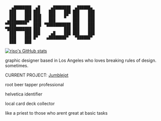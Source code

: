 ```
   ▄████████  ▄█     ▄████████  ▄██████▄  
  ███    ███ ███    ███    ███ ███    ███ 
  ███    ███ ███▌   ███    █▀  ███    ███ 
 ▄███▄▄▄▄██▀ ███▌   ███        ███    ███ 
▀▀███▀▀▀▀▀   ███▌ ▀███████████ ███    ███ 
▀███████████ ███           ███ ███    ███ 
  ███    ███ ███     ▄█    ███ ███    ███ 
  ███    ███ █▀    ▄████████▀   ▀██████▀  
  ███    ███                              
```

[![riso's GitHub stats](https://github-readme-stats.vercel.app/api?username=risograph&show_icons=true&theme=dracula)](https://github.com/risograph/github-readme-stats)

graphic designer based in Los Angeles
who loves breaking rules of design.
sometimes.

CURRENT PROJECT: [Jumblejot](https://github.com/sargent-coding/jumblejot)

root beer tapper professional

helvetica identifier 

local card deck collector

like a priest to those who arent great at basic tasks
